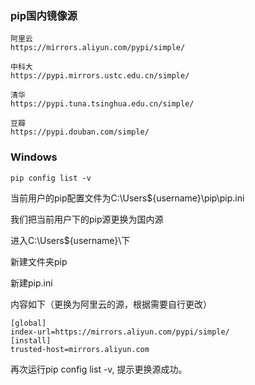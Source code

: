 ### pip国内镜像源

```
阿里云
https://mirrors.aliyun.com/pypi/simple/

中科大
https://pypi.mirrors.ustc.edu.cn/simple/

清华
https://pypi.tuna.tsinghua.edu.cn/simple/

豆瓣
https://pypi.douban.com/simple/
```


### Windows

```
pip config list -v
```

当前用户的pip配置文件为C:\Users\${username}\pip\pip.ini

我们把当前用户下的pip源更换为国内源

进入C:\Users\${username}\下

新建文件夹pip

新建pip.ini

内容如下（更换为阿里云的源，根据需要自行更改）

```
[global]
index-url=https://mirrors.aliyun.com/pypi/simple/
[install]
trusted-host=mirrors.aliyun.com
```

再次运行pip config list -v, 提示更换源成功。



